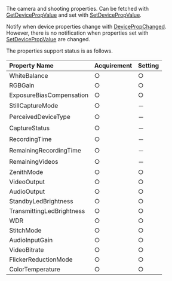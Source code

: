 The camera and shooting properties. Can be fetched with [GetDevicePropValue](../operation/0x1015_GetDevicePropValue.md) and set with [SetDevicePropValue](../operation/0x1016_SetDevicePropValue.md).

Notify when device properties change with [DevicePropChanged](../event/0x4006_DevicePropChanged.md).<BR>
However, there is no notification when properties set with [SetDevicePropValue](../operation/0x1016_SetDevicePropValue.md) are changed.

The properties support status is as follows.

| Property Name | Acquirement | Setting |
|:---|:---|:---|
| WhiteBalance | ○ | ○ |
| RGBGain | ○ | ○ |
| ExposureBiasCompensation | ○ | ○ |
| StillCaptureMode | ○ | － |
| PerceivedDeviceType | ○ | － |
| CaptureStatus | ○ | － |
| RecordingTime | ○ | － |
| RemainingRecordingTime | ○ | － |
| RemainingVideos | ○ | － |
| ZenithMode | ○ | ○ |
| VideoOutput | ○ | ○ |
| AudioOutput | ○ | ○ |
| StandbyLedBrightness | ○ | ○ |
| TransmittingLedBrightness | ○ | ○ |
| WDR | ○ | ○ |
| StitchMode | ○ | ○ |
| AudioInputGain | ○ | ○ |
| VideoBitrate | ○ | ○ |
| FlickerReductionMode | ○ | ○ |
| ColorTemperature | ○ | ○ |

